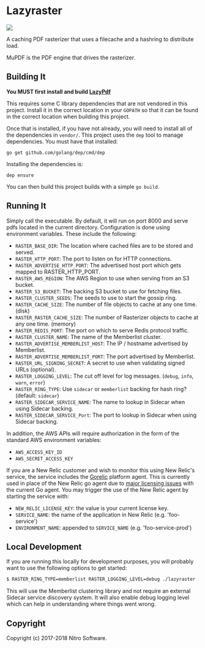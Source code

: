Lazyraster
==========

[![](https://travis-ci.org/Nitro/lazyraster.svg?branch=master)](https://travis-ci.org/Nitro/lazyraster)

A caching PDF rasterizer that uses a filecache and a hashring to distribute load.

MuPDF is the PDF engine that drives the rasterizer.

Building It
-----------

**You MUST first install and build [LazyPdf](https://github.com/Nitro/lazypdf)**

This requires some C library dependencies that are not vendored in this
project. Install it in the correct location in your `GOPATH` so that it
can be found in the correct location when building this project.

Once that is installed, if you have not already, you will need to install
all of the dependencies in `vendor/`. This project uses the `dep` tool to manage
dependencies. You must have that installed:
```
go get github.com/golang/dep/cmd/dep
```

Installing the dependencies is:
```
dep ensure
```

You can then build this project builds with a simple `go build`.

Running It
----------

Simply call the executable. By default, it will run on port 8000 and serve pdfs
located in the current directory. Configuration is done using environment
variables. These include the following:

 * `RASTER_BASE_DIR`: The location where cached files are to be stored and served.
 * `RASTER_HTTP_PORT`: The port to listen on for HTTP connections.
 * `RASTER_ADVERTISE_HTTP_PORT`: The advertised host port which gets mapped to RASTER_HTTP_PORT.
 * `RASTER_AWS_REGION`: The AWS Region to use when serving from an S3 bucket.
 * `RASTER_S3_BUCKET`: The backing S3 bucket to use for fetching files.
 * `RASTER_CLUSTER_SEEDS`: The seeds to use to start the gossip ring.
 * `RASTER_CACHE_SIZE`: The number of file objects to cache at any one time. (disk)
 * `RASTER_RASTER_CACHE_SIZE`: The number of Rasterizer objects to cache at any one time. (memory)
 * `RASTER_REDIS_PORT`: The port on which to serve Redis protocol traffic.
 * `RASTER_CLUSTER_NAME`: The name of the Memberlist cluster.
 * `RASTER_ADVERTISE_MEMBERLIST_HOST`: The IP / hostname advertised by Memberlist.
 * `RASTER_ADVERTISE_MEMBERLIST_PORT`: The port advertised by Memberlist.
 * `RASTER_URL_SIGNING_SECRET`: A secret to use when validating signed URLs (optional).
 * `RASTER_LOGGING_LEVEL`: The cut off level for log messages. (`debug`, `info`, `warn`, `error`)
 * `RASTER_RING_TYPE`: Use `sidecar` or `memberlist` backing for hash ring? (default: `sidecar`)
 * `RASTER_SIDECAR_SERVICE_NAME`: The name to lookup in Sidecar when using Sidecar backing.
 * `RASTER_SIDECAR_SERVICE_Port`: The port to lookup in Sidecar when using Sidecar backing.

In addition, the AWS APIs will require authorization in the form of the standard
AWS environment variables:

 * `AWS_ACCESS_KEY_ID`
 * `AWS_SECRET_ACCESS_KEY`

If you are a New Relic customer and wish to monitor this using New Relic's
service, the service includes the
[Gorelic](https://github.com/yvasiyarov/gorelic) platform agent.  This is
currently used in place of the New Relic go agent due to [major licensing
issues](https://github.com/newrelic/go-agent/issues/45) with the current Go
agent. You may trigger the use of the New Relic agent by starting the service
with:

 * `NEW_RELIC_LICENSE_KEY`: the value is your current license key.
 * `SERVICE_NAME`: the name of the application in New Relic (e.g. 'foo-service')
 * `ENVIRONMENT_NAME`: appended to `SERVICE_NAME` (e.g. 'foo-service-prod')

Local Development
-----------------

If you are running this locally for development purposes, you will probably
want to use the following options to get started:

```bash
$ RASTER_RING_TYPE=memberlist RASTER_LOGGING_LEVEL=debug ./lazyraster
```

This will use the Memberlist clustering library and not require an external
Sidecar service discovery system. It will also enable debug logging level which
can help in understanding where things went wrong.

Copyright
---------

Copyright (c) 2017-2018 Nitro Software.
